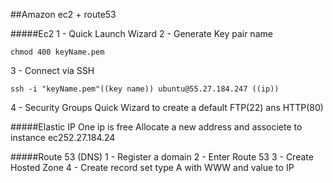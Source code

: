 ##Amazon ec2 + route53

#####Ec2
1 - Quick Launch Wizard
2 - Generate Key pair name

	chmod 400 keyName.pem
    
3 - Connect via SSH

	ssh -i "keyName.pem"((key name)) ubuntu@55.27.184.247 ((ip))
    
4 - Security Groups
	Quick Wizard to create a default FTP(22) ans HTTP(80)

#####Elastic IP
	One ip is free
    Allocate a new address and associete to instance ec252.27.184.24
    
#####Route 53 (DNS)
1 - Register a domain
2 - Enter Route 53
3 - Create Hosted Zone
4 - Create record set type A with WWW and value to IP